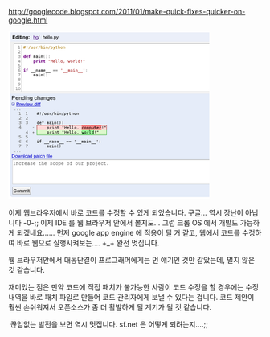 <http://googlecode.blogspot.com/2011/01/make-quick-fixes-quicker-on-google.html>

<img src="image0.png" width="400" height="333" />

이제 웹브라우저에서 바로 코드를 수정할 수 있게 되었습니다. 구글... 역시 장난이 아닙니다 -0-;; 이제 IDE 를 웹 브라우저 안에서 볼지도... 그럼 크롬 OS 에서 개발도 가능하게 되겠네요...... 먼저 google app engine 에 적용이 될 거 같고, 웹에서 코드를 수정하여 바로 웹으로 실행시켜보는.... +\_+ 완전 멋집니다.

웹 브라우저안에서 대동단결이 프로그래머에게는 먼 얘기인 것만 같았는데, 멀지 않은 것 같습니다.

재미있는 점은 만약 코드에 직접 패치가 불가능한 사람이 코드 수정을 할 경우에는 수정 내역을 바로 패치 파일로 만들어 코드 관리자에게 보낼 수 있다는 겁니다. 코드 제안이 훨씬 손쉬워져서 오픈소스가 좀 더 활발하게 될 계기가 될 것 같습니다.

 끊임없는 발전을 보면 역시 멋집니다. sf.net 은 어떻게 되려는지....;;

